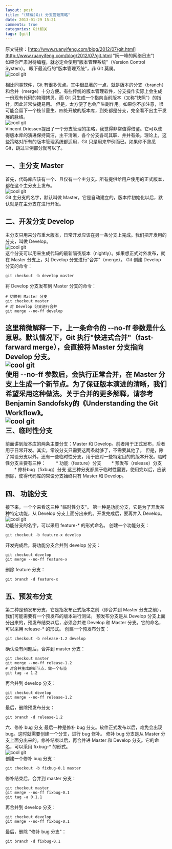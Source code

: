 ```yaml
---
layout: post
title: "(转载)Git 分支管理策略"
date: 2013-01-29 15:21
comments: true
categories: Git相关
tags: [git]
---
```

原文链接：[http://www.ruanyifeng.com/blog/2012/07/git.html](http://www.ruanyifeng.com/blog/2012/07/git.html "阮一峰的网络日志")  
如果你严肃对待编程，就必定会使用"版本管理系统"（Version Control System）。
眼下最流行的"版本管理系统"，非 Git 莫属。  
![cool git](/images/posts/bg2012070501.png)  
<!-- more -->
相比同类软件，Git 有很多优点。其中很显著的一点，就是版本的分支（branch）和合并（merge）十分方便。有些传统的版本管理软件，分支操作实际上会生成一份现有代码的物理拷贝，而 Git 只生成一个指向当前版本（又称"快照"）的指针，因此非常快捷易用。
但是，太方便了也会产生副作用。如果你不加注意，很可能会留下一个枝节蔓生、四处开放的版本库，到处都是分支，完全看不出主干发展的脉络。  
![cool git](/images/posts/bg2012070502.png)  
Vincent Driessen提出了一个分支管理的策略，我觉得非常值得借鉴。它可以使得版本库的演进保持简洁，主干清晰，各个分支各司其职、井井有条。理论上，这些策略对所有的版本管理系统都适用，Git 只是用来举例而已。如果你不熟悉 Git，跳过举例部分就可以了。

一、主分支 Master
-
首先，代码库应该有一个、且仅有一个主分支。所有提供给用户使用的正式版本，都在这个主分支上发布。  
![cool git](/images/posts/bg2012070503.png)  
Git 主分支的名字，默认叫做 Master。它是自动建立的，版本库初始化以后，默认就是在主分支在进行开发。

二、开发分支 Develop
-
主分支只用来分布重大版本，日常开发应该在另一条分支上完成。我们把开发用的分支，叫做 Develop。  
![cool git](/images/posts/bg2012070504.png)  
这个分支可以用来生成代码的最新隔夜版本（nightly）。如果想正式对外发布，就在 Master 分支上，对 Develop 分支进行"合并"（merge）。
Git 创建 Develop 分支的命令：
<pre><code>git checkout -b develop master</code></pre>
将 Develop 分支发布到 Master 分支的命令：
<pre><code># 切换到 Master 分支
git checkout master
# 对 Develop 分支进行合并
git merge --no-ff develop</code></pre>
这里稍微解释一下，上一条命令的 --no-ff 参数是什么意思。默认情况下，Git 执行"快进式合并"（fast-farward merge），会直接将 Master 分支指向 Develop 分支。  
![cool git](/images/posts/bg2012070505.png)  
使用 --no-ff 参数后，会执行正常合并，在 Master 分支上生成一个新节点。为了保证版本演进的清晰，我们希望采用这种做法。关于合并的更多解释，请参考 Benjamin Sandofsky的《Understanding the Git Workflow》。  
![cool git](/images/posts/bg2012070506.png)  
三、临时性分支
-
前面讲到版本库的两条主要分支：Master 和 Develop。前者用于正式发布，后者用于日常开发。其实，常设分支只需要这两条就够了，不需要其他了。
但是，除了常设分支以外，还有一些临时性分支，用于应对一些特定目的的版本开发。临时性分支主要有三种：
　　* 功能（feature）分支
　　* 预发布（release）分支
　　* 修补bug（fixbug）分支
这三种分支都属于临时性需要，使用完以后，应该删除，使得代码库的常设分支始终只有 Master 和 Develop。

四、 功能分支
-
接下来，一个个来看这三种 "临时性分支"。
第一种是功能分支，它是为了开发某种特定功能，从 Develop 分支上面分出来的。开发完成后，要再并入 Develop。  
![cool git](/images/posts/bg2012070507.png)  
功能分支的名字，可以采用 feature-* 的形式命名。
创建一个功能分支：
<pre><code>git checkout -b feature-x develop</code></pre>
开发完成后，将功能分支合并到 develop 分支：
<pre><code>git checkout develop
git merge --no-ff feature-x</code></pre>
删除 feature 分支：
<pre><code>git branch -d feature-x</code></pre>

五、预发布分支
-
第二种是预发布分支，它是指发布正式版本之前（即合并到 Master 分支之前），我们可能需要有一个预发布的版本进行测试。
预发布分支是从 Develop 分支上面分出来的，预发布结束以后，必须合并进 Develop 和 Master 分支。它的命名，可以采用 release-* 的形式。
创建一个预发布分支：
<pre><code>git checkout -b release-1.2 develop</code></pre>
确认没有问题后，合并到 master 分支：
<pre><code>git checkout master
git merge --no-ff release-1.2
# 对合并生成的新节点，做一个标签
git tag -a 1.2</code></pre>
再合并到 develop 分支：
<pre><code>git checkout develop
git merge --no-ff release-1.2</code></pre>
最后，删除预发布分支：
<pre><code>git branch -d release-1.2</code></pre>
六、修补 bug 分支
最后一种是修补 bug 分支。软件正式发布以后，难免会出现 bug。这时就需要创建一个分支，进行 bug 修补。
修补 bug 分支是从 Master 分支上面分出来的。修补结束以后，再合并进 Master 和 Develop 分支。它的命名，可以采用 fixbug-* 的形式。  
![cool git](/images/posts/bg2012070508.png)  
创建一个修补 bug 分支：
<pre><code>git checkout -b fixbug-0.1 master</code></pre>
修补结束后，合并到 master 分支：
<pre><code>git checkout master
git merge --no-ff fixbug-0.1
git tag -a 0.1.1</code></pre>
再合并到 develop 分支：
<pre><code>git checkout develop
git merge --no-ff fixbug-0.1</code></pre>
最后，删除 "修补 bug 分支"：
<pre><code>git branch -d fixbug-0.1</code></pre>
